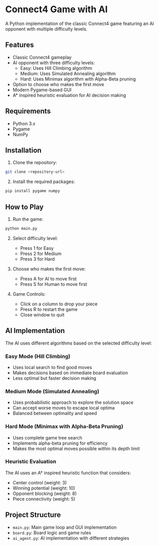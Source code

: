 # Connect4 Game with AI

A Python implementation of the classic Connect4 game featuring an AI opponent with multiple difficulty levels.

## Features

- Classic Connect4 gameplay
- AI opponent with three difficulty levels:
  - Easy: Uses Hill Climbing algorithm
  - Medium: Uses Simulated Annealing algorithm
  - Hard: Uses Minimax algorithm with Alpha-Beta pruning
- Option to choose who makes the first move
- Modern Pygame-based GUI
- A* inspired heuristic evaluation for AI decision making

## Requirements

- Python 3.x
- Pygame
- NumPy

## Installation

1. Clone the repository:
```bash
git clone <repository-url>
```

2. Install the required packages:
```bash
pip install pygame numpy
```

## How to Play

1. Run the game:
```bash
python main.py
```

2. Select difficulty level:
   - Press 1 for Easy
   - Press 2 for Medium
   - Press 3 for Hard

3. Choose who makes the first move:
   - Press A for AI to move first
   - Press S for Human to move first

4. Game Controls:
   - Click on a column to drop your piece
   - Press R to restart the game
   - Close window to quit

## AI Implementation

The AI uses different algorithms based on the selected difficulty level:

### Easy Mode (Hill Climbing)
- Uses local search to find good moves
- Makes decisions based on immediate board evaluation
- Less optimal but faster decision making

### Medium Mode (Simulated Annealing)
- Uses probabilistic approach to explore the solution space
- Can accept worse moves to escape local optima
- Balanced between optimality and speed

### Hard Mode (Minimax with Alpha-Beta Pruning)
- Uses complete game tree search
- Implements alpha-beta pruning for efficiency
- Makes the most optimal moves possible within its depth limit

### Heuristic Evaluation
The AI uses an A* inspired heuristic function that considers:
- Center control (weight: 3)
- Winning potential (weight: 10)
- Opponent blocking (weight: 8)
- Piece connectivity (weight: 5)

## Project Structure

- `main.py`: Main game loop and GUI implementation
- `board.py`: Board logic and game rules
- `ai_agent.py`: AI implementation with different strategies
